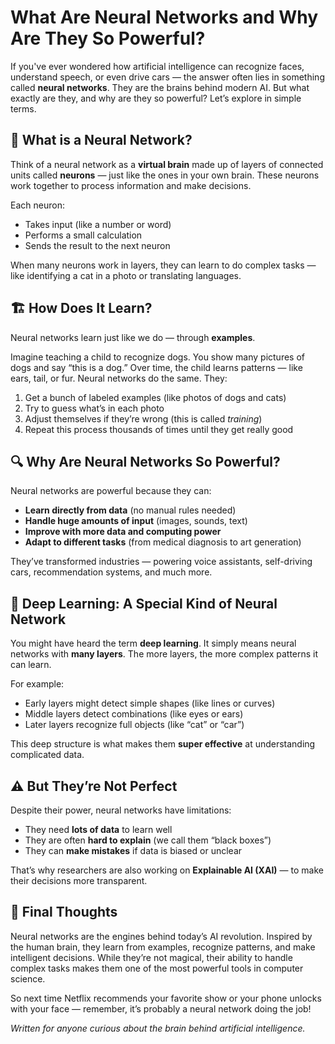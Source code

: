 # What Are Neural Networks and Why Are They So Powerful?

If you've ever wondered how artificial intelligence can recognize faces, understand speech, or even drive cars — the answer often lies in something called **neural networks**. They are the brains behind modern AI. But what exactly are they, and why are they so powerful? Let’s explore in simple terms.



## 🧠 What is a Neural Network?

Think of a neural network as a **virtual brain** made up of layers of connected units called **neurons** — just like the ones in your own brain. These neurons work together to process information and make decisions.

Each neuron:
- Takes input (like a number or word)
- Performs a small calculation
- Sends the result to the next neuron

When many neurons work in layers, they can learn to do complex tasks — like identifying a cat in a photo or translating languages.



## 🏗️ How Does It Learn?

Neural networks learn just like we do — through **examples**.

Imagine teaching a child to recognize dogs. You show many pictures of dogs and say “this is a dog.” Over time, the child learns patterns — like ears, tail, or fur. Neural networks do the same. They:

1. Get a bunch of labeled examples (like photos of dogs and cats)
2. Try to guess what’s in each photo
3. Adjust themselves if they’re wrong (this is called *training*)
4. Repeat this process thousands of times until they get really good



## 🔍 Why Are Neural Networks So Powerful?

Neural networks are powerful because they can:

- **Learn directly from data** (no manual rules needed)
- **Handle huge amounts of input** (images, sounds, text)
- **Improve with more data and computing power**
- **Adapt to different tasks** (from medical diagnosis to art generation)

They’ve transformed industries — powering voice assistants, self-driving cars, recommendation systems, and much more.



## 🧩 Deep Learning: A Special Kind of Neural Network

You might have heard the term **deep learning**. It simply means neural networks with **many layers**. The more layers, the more complex patterns it can learn.

For example:
- Early layers might detect simple shapes (like lines or curves)
- Middle layers detect combinations (like eyes or ears)
- Later layers recognize full objects (like “cat” or “car”)

This deep structure is what makes them **super effective** at understanding complicated data.



## ⚠️ But They’re Not Perfect

Despite their power, neural networks have limitations:
- They need **lots of data** to learn well
- They are often **hard to explain** (we call them “black boxes”)
- They can **make mistakes** if data is biased or unclear

That’s why researchers are also working on **Explainable AI (XAI)** — to make their decisions more transparent.



## 🌟 Final Thoughts

Neural networks are the engines behind today’s AI revolution. Inspired by the human brain, they learn from examples, recognize patterns, and make intelligent decisions. While they’re not magical, their ability to handle complex tasks makes them one of the most powerful tools in computer science.

So next time Netflix recommends your favorite show or your phone unlocks with your face — remember, it’s probably a neural network doing the job!



*Written for anyone curious about the brain behind artificial intelligence.*

